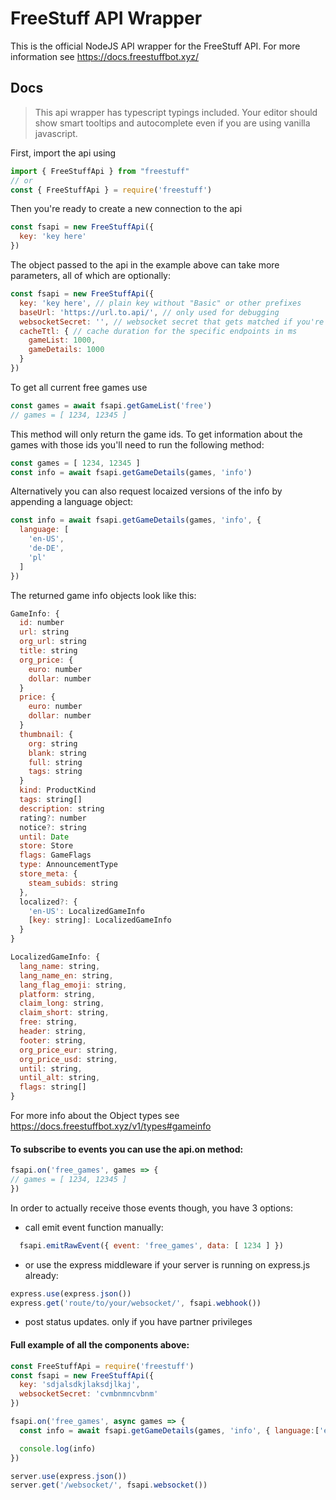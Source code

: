 # FreeStuff API Wrapper

This is the official NodeJS API wrapper for the FreeStuff API. For more information see https://docs.freestuffbot.xyz/

## Docs

> This api wrapper has typescript typings included. Your editor should show smart tooltips and autocomplete even if you are using vanilla javascript.

First, import the api using
```js
import { FreeStuffApi } from "freestuff"
// or
const { FreeStuffApi } = require('freestuff')
```

Then you're ready to create a new connection to the api
```js
const fsapi = new FreeStuffApi({
  key: 'key here'
})
```

The object passed to the api in the example above can take more parameters, all of which are optionally:
```js
const fsapi = new FreeStuffApi({
  key: 'key here', // plain key without "Basic" or other prefixes
  baseUrl: 'https://url.to.api/', // only used for debugging
  websocketSecret: '', // websocket secret that gets matched if you're using the inbuilt express.js middleware
  cacheTtl: { // cache duration for the specific endpoints in ms
    gameList: 1000,
    gameDetails: 1000
  }
})
```

To get all current free games use
```js
const games = await fsapi.getGameList('free')
// games = [ 1234, 12345 ]
```

This method will only return the game ids. To get information about the games with those ids you'll need to run the following method:

```js
const games = [ 1234, 12345 ]
const info = await fsapi.getGameDetails(games, 'info')
```

Alternatively you can also request locaized versions of the info by appending a language object:

```js
const info = await fsapi.getGameDetails(games, 'info', {
  language: [
    'en-US',
    'de-DE',
    'pl'
  ]
})
```

The returned game info objects look like this:

```js
GameInfo: {
  id: number
  url: string
  org_url: string
  title: string
  org_price: {
    euro: number
    dollar: number
  }
  price: {
    euro: number
    dollar: number
  }
  thumbnail: {
    org: string
    blank: string
    full: string
    tags: string
  }
  kind: ProductKind
  tags: string[]
  description: string
  rating?: number
  notice?: string
  until: Date
  store: Store
  flags: GameFlags
  type: AnnouncementType
  store_meta: {
    steam_subids: string
  },
  localized?: {
    'en-US': LocalizedGameInfo
    [key: string]: LocalizedGameInfo
  }
}

LocalizedGameInfo: {
  lang_name: string,
  lang_name_en: string,
  lang_flag_emoji: string,
  platform: string,
  claim_long: string,
  claim_short: string,
  free: string,
  header: string,
  footer: string,
  org_price_eur: string,
  org_price_usd: string,
  until: string,
  until_alt: string,
  flags: string[]
}
```

For more info about the Object types see https://docs.freestuffbot.xyz/v1/types#gameinfo

#### To subscribe to events you can use the api.on method:
```js
fsapi.on('free_games', games => {
// games = [ 1234, 12345 ]
})
```

In order to actually receive those events though, you have 3 options:
* call emit event function manually:
```js
  fsapi.emitRawEvent({ event: 'free_games', data: [ 1234 ] })
```
* or use the express middleware if your server is running on express.js already:
```js
express.use(express.json())
express.get('route/to/your/websocket/', fsapi.webhook())
```
* post status updates. only if you have partner privileges

#### Full example of all the components above:

```js
const FreeStuffApi = require('freestuff')
const fsapi = new FreeStuffApi({
  key: 'sdjalsdkjlaksdjlkaj',
  websocketSecret: 'cvmbnmncvbnm'
})

fsapi.on('free_games', async games => {
  const info = await fsapi.getGameDetails(games, 'info', { language:['en-US' ] })

  console.log(info)
})

server.use(express.json())
server.get('/websocket/', fsapi.websocket())
```
